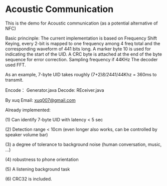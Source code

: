 Acoustic Communication
========
This is the demo for Acoustic communication (as a potential alternative of NFC)


Basic princinple:
The current implementation is based on Frequency Shift Keying, every 2-bit is mapped to one frequency 
among 4 freq total and the corresponding waveform of 441 bits long. A marker byte 10 is used for indicating
the start of the UID. A CRC byte is attached at the end of the byte sequence for error correction. 
Sampling frequency if 44KHz The decoder used FFT. 


As an example, 7-byte UID takes roughly (7+2)*8/2*441/44Khz = 360ms to transmit. 


Encode： Generator.java
Decode: REceiver.java


By xuq
Email: xuq007@gmail.com

Already implemented:

(1) Can identify 7-byte UID with latency < 5 sec 

(2) Detection range < 10cm (even longer also works, can be controlled by speaker volume bar)

(3) a degree of tolerance to background noise (human conversation, music, …)

(4) robustness to phone orientation

(5) A listening background task

(6) CRC32 is included.
